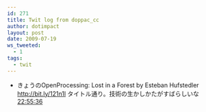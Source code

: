 ```yaml
---
id: 271
title: Twit log from doppac_cc
author: dotimpact
layout: post
date: 2009-07-19
ws_tweeted:
  - 1
tags:
  - twit
---
```

<ul class="ws_tweet_list">
  <li class="ws_tweet">
    きょうのOpenProcessing: Lost in a Forest by Esteban Hufstedler <a href="http://bit.ly/121n1l" rel="nofollow">http://bit.ly/121n1l</a> タイトル通り。技術の生かしかたがすばらしいな <a class="ws_tweet_time" href="http://twitter.com/doppac_cc/statuses/2706289369">22:55:36</a>
  </li>
</ul>
